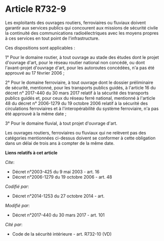 # Article R732-9

Les exploitants des ouvrages routiers, ferroviaires ou fluviaux doivent garantir aux services publics qui concourent aux
missions de sécurité civile la continuité des communications radioélectriques avec les moyens propres à ces services en tout
point de l'infrastructure. 

Ces dispositions sont applicables : 

1° Pour le domaine routier, à tout ouvrage au stade des études dont le projet d'ouvrage d'art, pour le réseau routier
national non concédé, ou dont l'avant-projet d'ouvrage d'art, pour les autoroutes concédées, n'a pas été approuvé au 17
février 2006 ; 

2° Pour le domaine ferroviaire, à tout ouvrage dont le dossier préliminaire de sécurité, mentionné, pour les transports
publics guidés, à l'article 16 du décret        n° 2017-440 du 30 mars 2017 relatif à la sécurité des transports publics
guidés et, pour ceux du réseau ferré national, mentionné à l'article 48 du décret n° 2006-1279 du 19 octobre 2006 relatif à
la sécurité des circulations ferroviaires et à l'interopérabilité du système ferroviaire, n'a pas été approuvé à la même
date ; 

3° Pour le domaine fluvial, à tout projet d'ouvrage d'art. 

Les ouvrages routiers, ferroviaires ou fluviaux qui ne relèvent pas des catégories mentionnées ci-dessus doivent se conformer
à cette obligation dans un délai de trois ans à compter de la même date.

**Liens relatifs à cet article**

_Cite_:

  - Décret n°2003-425 du 9 mai 2003 - art. 16
  - Décret n°2006-1279 du 19 octobre 2006 - art. 48

_Codifié par_:

  - Décret n°2014-1253 du 27 octobre 2014 - art.

_Modifié par_:

  - Décret n°2017-440 du 30 mars 2017 - art. 101

_Cité par_:

  - Code de la sécurité intérieure - art. R732-10 (VD)
